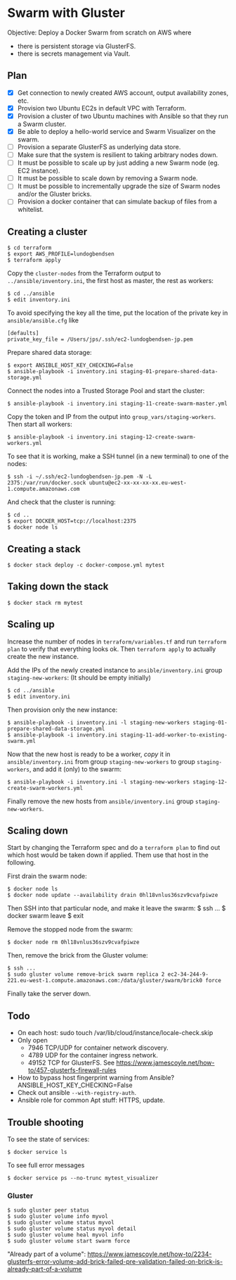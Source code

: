 # Swarm with Gluster

Objective: Deploy a Docker Swarm from scratch on AWS where

* there is persistent storage via GlusterFS.
* there is secrets management via Vault.

## Plan

* [x] Get connection to newly created AWS account, output availability zones, etc.
* [x] Provision two Ubuntu EC2s in default VPC with Terraform.
* [x] Provision a cluster of two Ubuntu machines with Ansible so that they run a Swarm cluster.
* [x] Be able to deploy a hello-world service and Swarm Visualizer on the swarm.
* [ ] Provision a separate GlusterFS as underlying data store.
* [ ] Make sure that the system is resilient to taking arbitrary nodes down.
* [ ] It must be possible to scale up by just adding a new Swarm node (eg. EC2 instance).
* [ ] It must be possible to scale down by removing a Swarm node.
* [ ] It must be possible to incrementally upgrade the size of Swarm nodes and/or the Gluster bricks.
* [ ] Provision a docker container that can simulate backup of files from a whitelist.

## Creating a cluster

    $ cd terraform
    $ export AWS_PROFILE=lundogbendsen
    $ terraform apply

Copy the `cluster-nodes` from the Terraform output to `../ansible/inventory.ini`, the first host as master, the rest as workers:

    $ cd ../ansible
    $ edit inventory.ini

To avoid specifying the key all the time, put the location of the private key in `ansible/ansible.cfg` like

    [defaults]
    private_key_file = /Users/jps/.ssh/ec2-lundogbendsen-jp.pem

Prepare shared data storage:

    $ export ANSIBLE_HOST_KEY_CHECKING=False
    $ ansible-playbook -i inventory.ini staging-01-prepare-shared-data-storage.yml

Connect the nodes into a Trusted Storage Pool and start the cluster:

    $ ansible-playbook -i inventory.ini staging-11-create-swarm-master.yml

Copy the token and IP from the output into `group_vars/staging-workers`. Then start all workers:

    $ ansible-playbook -i inventory.ini staging-12-create-swarm-workers.yml

To see that it is working, make a SSH tunnel (in a new terminal) to one of the nodes:

    $ ssh -i ~/.ssh/ec2-lundogbendsen-jp.pem -N -L 2375:/var/run/docker.sock ubuntu@ec2-xx-xx-xx-xx.eu-west-1.compute.amazonaws.com

And check that the cluster is running:

    $ cd ..
    $ export DOCKER_HOST=tcp://localhost:2375
    $ docker node ls

## Creating a stack

    $ docker stack deploy -c docker-compose.yml mytest

## Taking down the stack

    $ docker stack rm mytest

## Scaling up

Increase the number of nodes in `terraform/variables.tf` and run `terraform plan` to verify that everything looks ok. Then `terraform apply` to actually create the new instance.

Add the IPs of the newly created instance to `ansible/inventory.ini` group `staging-new-workers`: (It should be empty initially)

    $ cd ../ansible
    $ edit inventory.ini

Then provision only the new instance:

    $ ansible-playbook -i inventory.ini -l staging-new-workers staging-01-prepare-shared-data-storage.yml
    $ ansible-playbook -i inventory.ini staging-11-add-worker-to-existing-swarm.yml

Now that the new host is ready to be a worker, _copy_ it in `ansible/inventory.ini` from group `staging-new-workers` to group `staging-workers`, and add it (only) to the swarm:

    $ ansible-playbook -i inventory.ini -l staging-new-workers staging-12-create-swarm-workers.yml

Finally remove the new hosts from `ansible/inventory.ini` group `staging-new-workers`.

## Scaling down

Start by changing the Terraform spec and do a `terraform plan` to find out which host would be taken down if applied. Them use that host in the following.

First drain the swarm node:

    $ docker node ls
    $ docker node update --availability drain 0hl18vnlus36szv9cvafpiwze

Then SSH into that particular node, and make it leave the swarm:
$ ssh ...
$ docker swarm leave
$ exit

Remove the stopped node from the swarm:

    $ docker node rm 0hl18vnlus36szv9cvafpiwze

Then, remove the brick from the Gluster volume:

    $ ssh ...
    $ sudo gluster volume remove-brick swarm replica 2 ec2-34-244-9-221.eu-west-1.compute.amazonaws.com:/data/gluster/swarm/brick0 force

Finally take the server down.

## Todo

* On each host: sudo touch /var/lib/cloud/instance/locale-check.skip
* Only open
    * 7946 TCP/UDP for container network discovery.
    * 4789 UDP for the container ingress network.
    * 49152 TCP for GlusterFS. See https://www.jamescoyle.net/how-to/457-glusterfs-firewall-rules
* How to bypass host fingerprint warning from Ansible? ANSIBLE_HOST_KEY_CHECKING=False
* Check out ansible `--with-registry-auth`.
* Ansible role for common Apt stuff: HTTPS, update.

## Trouble shooting

To see the state of services:

    $ docker service ls

To see full error messages

    $ docker service ps --no-trunc mytest_visualizer

### Gluster

    $ sudo gluster peer status
    $ sudo gluster volume info myvol
    $ sudo gluster volume status myvol
    $ sudo gluster volume status myvol detail
    $ sudo gluster volume heal myvol info
    $ sudo gluster volume start swarm force

"Already part of a volume": https://www.jamescoyle.net/how-to/2234-glusterfs-error-volume-add-brick-failed-pre-validation-failed-on-brick-is-already-part-of-a-volume
